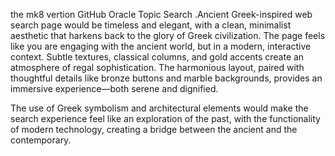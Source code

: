the mk8 vertion GitHub Oracle Topic Search  .Ancient Greek-inspired web search page would be timeless and elegant, with a clean, minimalist aesthetic that harkens back to the glory of Greek civilization. The page feels like you are engaging with the ancient world, but in a modern, interactive context. Subtle textures, classical columns, and gold accents create an atmosphere of regal sophistication. The harmonious layout, paired with thoughtful details like bronze buttons and marble backgrounds, provides an immersive experience—both serene and dignified.

The use of Greek symbolism and architectural elements would make the search experience feel like an exploration of the past, with the functionality of modern technology, creating a bridge between the ancient and the contemporary.
